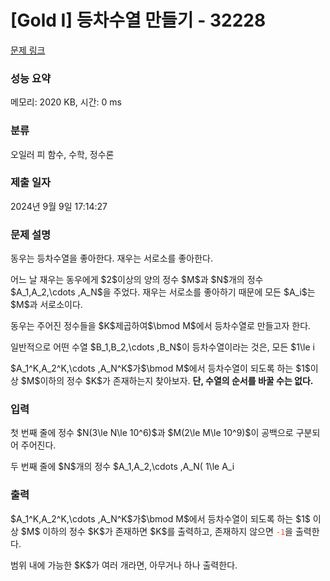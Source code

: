 # [Gold I] 등차수열 만들기 - 32228 

[문제 링크](https://www.acmicpc.net/problem/32228) 

### 성능 요약

메모리: 2020 KB, 시간: 0 ms

### 분류

오일러 피 함수, 수학, 정수론

### 제출 일자

2024년 9월 9일 17:14:27

### 문제 설명

<p>동우는 등차수열을 좋아한다. 재우는 서로소를 좋아한다.</p>

<p>어느 날 재우는 동우에게 $2$이상의 양의 정수 $M$과 $N$개의 정수 $A_1,A_2,\cdots ,A_N$을 주었다. 재우는 서로소를 좋아하기 때문에 모든 $A_i$는 $M$과 서로소이다.</p>

<p>동우는 주어진 정수들을 $K$제곱하여$\bmod M$에서 등차수열로 만들고자 한다.</p>

<p>일반적으로 어떤 수열 $B_1,B_2,\cdots ,B_N$이 등차수열이라는 것은, 모든 $1\le i<N$에 대하여 $B_{i+1}-B_i=d$로 일정한 것을 의미한다. 비슷하게$\bmod M$에서 등차수열이라는 것은, $B_{i+1}-B_i\equiv d\pmod M$으로 일정한 것을 의미한다.</p>

<p>$A_1^K,A_2^K,\cdots ,A_N^K$가$\bmod M$에서 등차수열이 되도록 하는 $1$이상 $M$이하의 정수 $K$가 존재하는지 찾아보자. <strong>단, 수열의 순서를 바꿀 수는 없다.</strong></p>

### 입력 

 <p>첫 번째 줄에 정수 $N(3\le N\le 10^6)$과 $M(2\le M\le 10^9)$이 공백으로 구분되어 주어진다.</p>

<p>두 번째 줄에 $N$개의 정수 $A_1,A_2,\cdots ,A_N( 1\le A_i<M$; $\gcd\left( A_i,M \right) =1)$이 공백으로 구분되어 주어진다.</p>

### 출력 

 <p>$A_1^K,A_2^K,\cdots ,A_N^K$가$\bmod M$에서 등차수열이 되도록 하는 $1$ 이상 $M$ 이하의 정수 $K$가 존재하면 $K$를 출력하고, 존재하지 않으면 <span style="color:#e74c3c;"><code>-1</code></span>을 출력한다.</p>

<p>범위 내에 가능한 $K$가 여러 개라면, 아무거나 하나 출력한다.</p>

